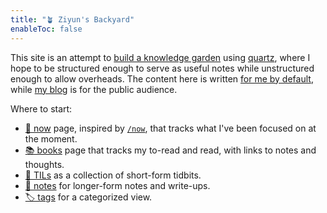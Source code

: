 ```yaml
---
title: "🪴 Ziyun's Backyard"
enableToc: false
---
```

This site is an attempt to [build a knowledge garden](thoughts/build%20a%20knowledge%20garden.md) using [quartz](https://github.com/jackyzha0/quartz), where I hope to be structured enough to serve as useful notes while unstructured enough to allow overheads. The content here is written [for me by default](https://notes.andymatuschak.org/About_these_notes?stackedNotes=z8AfCaQJdp852orumhXPxHb3r278FHA9xZN8J), while [my blog](https://blog.ziyun.rocks/) is for the public audience.

Where to start:
- [🚧 now](🚧%20now.md) page, inspired by [`/now`](https://sive.rs/now), that tracks what I've been focused on at the moment.
- [📚 books](📚%20books.md) page that tracks my to-read and read, with links to notes and thoughts.
- [🔖 TILs](/TILs) as a collection of short-form tidbits.
- [📝 notes](/notes) for longer-form notes and write-ups.
- [🏷️ tags](/tags) for a categorized view.
